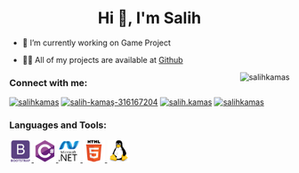<h1 align="center">Hi 👋, I'm Salih</h1>

- 🔭 I’m currently working on Game Project

- 👨‍💻 All of my projects are available at [Github](https://github.com/salihkamas)
<img align="right" src="https://github-readme-stats.vercel.app/api?username=salihkamas&show_icons=true&locale=en" alt="salihkamas" />

<h3 align="left">Connect with me:</h3>
<p align="left">
<a href="https://twitter.com/salihkamas" target="blank"><img src="https://cdn.jsdelivr.net/npm/simple-icons@3.0.1/icons/twitter.svg" alt="salihkamas" height="30" width="40" /></a>
<a href="https://linkedin.com/in/salih-kamaş-316167204" target="blank"><img  src="https://cdn.jsdelivr.net/npm/simple-icons@3.0.1/icons/linkedin.svg" alt="salih-kamaş-316167204" height="30" width="40" /></a>
<a href="https://fb.com/salih.kamas" target="blank"><img  src="https://cdn.jsdelivr.net/npm/simple-icons@3.0.1/icons/facebook.svg" alt="salih.kamas" height="30" width="40" /></a>
<a href="mailto:msalihkamas@gmail.com" target="blank"><img  src="https://cdn.jsdelivr.net/npm/simple-icons@3.0.1/icons/gmail.svg" alt="salihkamas" height="30" width="40" /></a>
</p>

<h3 align="left">Languages and Tools:</h3>
<p align="left"> <a href="https://getbootstrap.com" target="_blank"> <img src="https://raw.githubusercontent.com/devicons/devicon/master/icons/bootstrap/bootstrap-plain-wordmark.svg" alt="bootstrap" width="40" height="40"/> </a> <a href="https://www.w3schools.com/cs/" target="_blank"> <img src="https://raw.githubusercontent.com/devicons/devicon/master/icons/csharp/csharp-original.svg" alt="csharp" width="40" height="40"/> </a> <a href="https://dotnet.microsoft.com/" target="_blank"> <img src="https://raw.githubusercontent.com/devicons/devicon/master/icons/dot-net/dot-net-original-wordmark.svg" alt="dotnet" width="40" height="40"/> </a> <a href="https://www.w3.org/html/" target="_blank"> <img src="https://raw.githubusercontent.com/devicons/devicon/master/icons/html5/html5-original-wordmark.svg" alt="html5" width="40" height="40"/> </a> <a href="https://www.linux.org/" target="_blank"> <img src="https://raw.githubusercontent.com/devicons/devicon/master/icons/linux/linux-original.svg" alt="linux" width="40" height="40"/> </a> </p>
